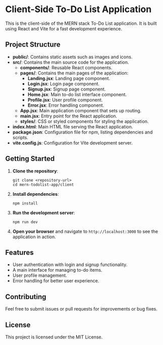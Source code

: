 # Client-Side To-Do List Application

This is the client-side of the MERN stack To-Do List application. It is built using React and Vite for a fast development experience.

## Project Structure

- **public/**: Contains static assets such as images and icons.
- **src/**: Contains the main source code for the application.
  - **components/**: Reusable React components.
  - **pages/**: Contains the main pages of the application:
    - **Landing.jsx**: Landing page component.
    - **Login.jsx**: Login page component.
    - **Signup.jsx**: Signup page component.
    - **Home.jsx**: Main to-do list interface component.
    - **Profile.jsx**: User profile component.
    - **Error.jsx**: Error handling component.
  - **App.jsx**: Main application component that sets up routing.
  - **main.jsx**: Entry point for the React application.
  - **styles/**: CSS or styled components for styling the application.
- **index.html**: Main HTML file serving the React application.
- **package.json**: Configuration file for npm, listing dependencies and scripts.
- **vite.config.js**: Configuration for Vite development server.

## Getting Started

1. **Clone the repository**:
   ```
   git clone <repository-url>
   cd mern-todolist-app/client
   ```

2. **Install dependencies**:
   ```
   npm install
   ```

3. **Run the development server**:
   ```
   npm run dev
   ```

4. **Open your browser** and navigate to `http://localhost:3000` to see the application in action.

## Features

- User authentication with login and signup functionality.
- A main interface for managing to-do items.
- User profile management.
- Error handling for better user experience.

## Contributing

Feel free to submit issues or pull requests for improvements or bug fixes. 

## License

This project is licensed under the MIT License.